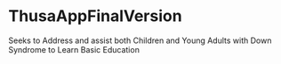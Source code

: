 # ThusaAppFinalVersion
Seeks to Address and assist both Children and Young Adults with Down Syndrome to Learn Basic Education
